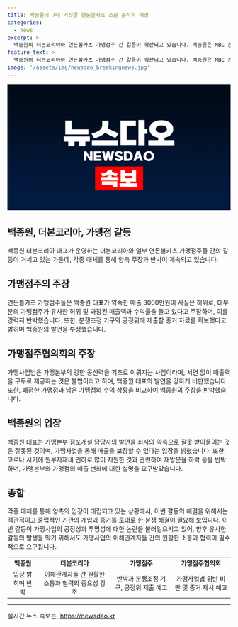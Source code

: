 ```yaml
---
title: 백종원의 7대 거짓말 연돈볼카츠 소문 손석희 해명
categories:
  - News
excerpt: >
  백종원의 더본코리아와 연돈볼카츠 가맹점주 간 갈등이 확산되고 있습니다. 백종원은 MBC 손석희의 질문들에 출연하여 갈등을 해명했지만, 가맹점주들은 이를 반박하며 14일에는 백종원의 7대 거짓말이란 제목의 보도자료를 발표했습니다. 또한, 매출액 등을 구두로 약속하는 것은 불법이라고 강조하면서 백종원의 발언에 대해 많은 공격을 퍼부었습니다. 이러한 갈등은 계속되고 있으며, 백종원과 가맹점주들 간의 입장 차이와 비판이 심화되고 있습니다.
feature_text: >
  백종원의 더본코리아와 연돈볼카츠 가맹점주 간 갈등이 확산되고 있습니다. 백종원은 MBC 손석희의 질문들에 출연하여 갈등을 해명했지만, 가맹점주들은 이를 반박하며 14일에는 백종원의 7대 거짓말이란 제목의 보도자료를 발표했습니다. 또한, 매출액 등을 구두로 약속하는 것은 불법이라고 강조하면서 백종원의 발언에 대해 많은 공격을 퍼부었습니다. 이러한 갈등은 계속되고 있으며, 백종원과 가맹점주들 간의 입장 차이와 비판이 심화되고 있습니다.
image: '/assets/img/newsdao_breakingnews.jpg'
---
```


<p><img src="/assets/img/newsdao_breakingnews.jpg" alt="pcversion 속보" /></p>

<h2 data-ke-size="size26">백종원, 더본코리아, 가맹점 갈등</h2>

<p data-ke-size="size16">백종원 더본코리아 대표가 운영하는 더본코리아와 일부 연돈볼카츠 가맹점주들 간의 갈등이 거세고 있는 가운데, 각종 매체를 통해 양측 주장과 반박이 계속되고 있습니다.</p>

<h2 data-ke-size="size26">가맹점주의 주장</h2>

<p data-ke-size="size16">연돈볼카츠 가맹점주들은 백종원 대표가 약속한 매출 3000만원이 사실은 허위로, 대부분의 가맹점주가 유사한 허위 및 과장된 매출액과 수익률을 들고 있다고 주장하며, 이를 강력히 반박했습니다. 또한, 분쟁조정 기구와 공정위에 제출할 증거 자료를 확보했다고 밝히며 백종원의 발언을 부정했습니다.</p>

<h2 data-ke-size="size26">가맹점주협의회의 주장</h2>

<p data-ke-size="size16">가맹사업법은 가맹본부의 강한 공신력을 기초로 이뤄지는 사업이라며, 서면 없이 매출액을 구두로 제공하는 것은 불법이라고 하며, 백종원 대표의 발언을 강하게 비판했습니다. 또한, 폐점한 가맹점과 남은 가맹점의 수익 상황을 비교하여 백종원의 주장을 반박했습니다.</p>

<h2 data-ke-size="size26">백종원의 입장</h2>

<p data-ke-size="size16">백종원 대표는 가맹본부 점포개설 담당자의 발언을 회사의 약속으로 잘못 받아들이는 것은 잘못된 것이며, 가맹사업을 통해 매출을 보장할 수 없다는 입장을 밝혔습니다. 또한, 코로나 시기에 원부자재비 인하로 많이 지원한 것과 관련하여 재방문율 하락 등을 반박하며, 가맹본부와 가맹점의 매출 변화에 대한 설명을 요구받았습니다.</p>

<h2 data-ke-size="size26">종합</h2>

<p data-ke-size="size16">각종 매체를 통해 양측의 입장이 대립되고 있는 상황에서, 이번 갈등의 해결을 위해서는 객관적이고 중립적인 기관의 개입과 증거를 토대로 한 분쟁 해결이 필요해 보입니다. 이번 갈등이 가맹사업의 공정성과 투명성에 대한 논란을 불러일으키고 있어, 향후 유사한 갈등의 발생을 막기 위해서도 가맹사업의 이해관계자들 간의 원활한 소통과 협력이 필수적으로 요구됩니다. </p>

<table>
    <tr>
        <td style="text-align: center; height: 17px;"><b>백종원</b></td>
        <td style="text-align: center; height: 17px;"><b>더본코리아</b></td>
        <td style="text-align: center; height: 17px;"><b>가맹점주</b></td>
        <td style="text-align: center; height: 17px;"><b>가맹점주협의회</b></td>
    </tr>
    <tr>
        <td style="text-align: center; height: 17px;">입장 밝히며 반박</td>
        <td style="text-align: center; height: 17px;">이해관계자들 간 원활한 소통과 협력의 중요성 강조</td>
        <td style="text-align: center; height: 17px;">반박과 분쟁조정 기구, 공정위 제출 예고</td>
        <td style="text-align: center; height: 17px;">가맹사업법 위반 비판 및 증거 제시 예고</td>
    </tr>
</table>

<hr/>
실시간 뉴스 속보는, <a href="https://newsdao.kr" rel="dofollow">https://newsdao.kr</a>


